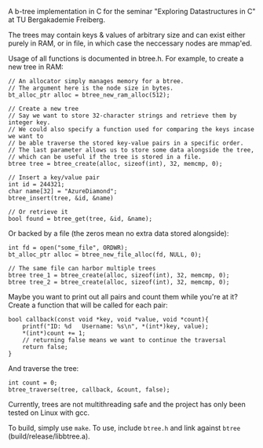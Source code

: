 A b-tree implementation in C for the seminar "Exploring Datastructures in C" at TU Bergakademie Freiberg.

The trees may contain keys & values of arbitrary size and can exist either purely in RAM, or in file, in which case the neccessary nodes are mmap'ed.

Usage of all functions is documented in btree.h. For example, to create a new tree in RAM:
```
// An allocator simply manages memory for a btree. 
// The argument here is the node size in bytes.
bt_alloc_ptr alloc = btree_new_ram_alloc(512);

// Create a new tree
// Say we want to store 32-character strings and retrieve them by integer key.
// We could also specify a function used for comparing the keys incase we want to
// be able traverse the stored key-value pairs in a specific order.
// The last parameter allows us to store some data alongside the tree,
// which can be useful if the tree is stored in a file.
btree tree = btree_create(alloc, sizeof(int), 32, memcmp, 0);

// Insert a key/value pair
int id = 244321;
char name[32] = "AzureDiamond";
btree_insert(tree, &id, &name)

// Or retrieve it
bool found = btree_get(tree, &id, &name);
```

Or backed by a file (the zeros mean no extra data stored alongside):
```
int fd = open("some_file", ORDWR);
bt_alloc_ptr alloc = btree_new_file_alloc(fd, NULL, 0);

// The same file can harbor multiple trees
btree tree_1 = btree_create(alloc, sizeof(int), 32, memcmp, 0);
btree tree_2 = btree_create(alloc, sizeof(int), 32, memcmp, 0);
```

Maybe you want to print out all pairs and count them while you're at it?
Create a function that will be called for each pair:
```
bool callback(const void *key, void *value, void *count){
    printf("ID: %d   Username: %s\n", *(int*)key, value);
    *(int*)count += 1;
    // returning false means we want to continue the traversal
    return false;
}
```
And traverse the tree:
```
int count = 0;
btree_traverse(tree, callback, &count, false);
```



Currently, trees are not multithreading safe and the project has only been tested on Linux with gcc.

To build, simply use `make`.
To use, include `btree.h` and link against `btree` (build/release/libbtree.a).
